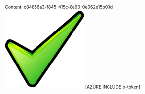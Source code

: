 Content: c84856a3-f845-415c-8e90-0e062e15b03d![image](01729be7-e827-44c6-93f8-27d1e860f271.png)
[AZURE.INCLUDE [b-token](46c61e4c-dae5-4c63-9919-445df656d45f.md)]
